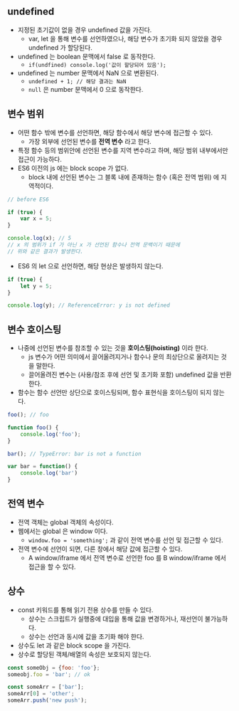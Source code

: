 ## undefined

* 지정된 초기값이 없을 경우 undefined 값을 가진다.
    * var, let 을 통해 변수를 선언하였으나, 해당 변수가 초기화 되지 않았을 경우 undefined 가 할당된다.
* undefined 는 boolean 문맥에서 false 로 동작한다.
    * `if(undfined) console.log('값이 할당되어 있음');`
* undefined 는 number 문맥에서 NaN 으로 변환된다.
    * `undefined + 1; // 해당 결과는 NaN`
    * `null` 은 number 문맥에서 0 으로 동작한다.

## 변수 범위

* 어떤 함수 밖에 변수를 선언하면, 해당 함수에서 해당 변수에 접근할 수 있다.
    * 가장 외부에 선언된 변수를 **전역 변수** 라고 한다.
* 특정 함수 등의 범위안에 선언된 변수를 지역 변수라고 하며, 해당 범위 내부에서만 접근이 가능하다.
* ES6 이전의 js 에는 block scope 가 없다.
    * block 내에 선언된 변수는 그 블록 내에 존재하는 함수 (혹은 전역 범위) 에 지역적이다.

```js
// before ES6

if (true) {
    var x = 5;
}

console.log(x); // 5
// x 의 범위가 if 가 아닌 x 가 선언된 함수나 전역 문백이기 때문에
// 위와 같은 결과가 발생한다.
```

* ES6 의 let 으로 선언하면, 해당 현상은 발생하지 않는다.

```js
if (true) {
    let y = 5;
}

console.log(y); // ReferenceError: y is not defined
```

## 변수 호이스팅

* 나중에 선언된 변수를 참조할 수 있는 것을 **호이스팅(hoisting)** 이라 한다.
    * js 변수가 어떤 의미에서 끌어올려지거나 함수나 문의 최상단으로 올려지는 것을 말한다.
    * 끌어올려진 변수는 (사용/참조 후에 선언 및 초기화 포함) undefined 값을 반환한다.
* 함수는 함수 선언만 상단으로 호이스팅되며, 함수 표현식을 호이스팅이 되지 않는다.

```js
foo(); // foo

function foo() {
    console.log('foo');
}

bar(); // TypeError: bar is not a function

var bar = function() {
    console.log('bar')
}
```

## 전역 변수

* 전역 객체는 global 객체의 속성이다.
* 웹에서는 global 은 window 이다.
    * `window.foo = 'something';` 과 같이 전역 변수를 선언 및 접근할 수 있다.
* 전역 변수에 선언이 되면, 다른 창에서 해당 값에 접근할 수 있다.
    * A window/iframe 에서 전역 변수로 선언한 foo 를 B window/iframe 에서 접근을 할 수 있다.

## 상수

* const 키워드를 통해 읽기 전용 상수를 만들 수 있다.
    * 상수는 스크립트가 실행중에 대입을 통해 값을 변경하거나, 재선언이 불가능하다.
    * 상수는 선언과 동시에 값을 초기화 해야 한다.
* 상수도 let 과 같은 block scope 을 가진다.
* 상수로 할당된 객체/배열의 속성은 보호되지 않는다.

```js
const someObj = {foo: 'foo'};
someobj.foo = 'bar'; // ok

const someArr = ['bar'];
someArr[0] = 'other';
someArr.push('new push');
```

